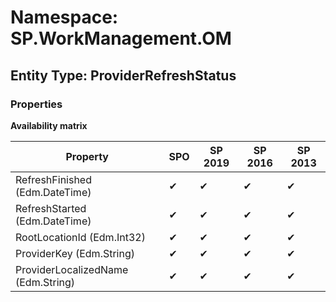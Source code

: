 # Namespace: SP.WorkManagement.OM
## Entity Type: ProviderRefreshStatus

### Properties

**Availability matrix**

Property | SPO | SP 2019 | SP 2016 | SP 2013
----------|-----|---------|---------|--------
RefreshFinished (Edm.DateTime) | ✔ | ✔ | ✔ | ✔
RefreshStarted (Edm.DateTime) | ✔ | ✔ | ✔ | ✔
RootLocationId (Edm.Int32) | ✔ | ✔ | ✔ | ✔
ProviderKey (Edm.String) | ✔ | ✔ | ✔ | ✔
ProviderLocalizedName (Edm.String) | ✔ | ✔ | ✔ | ✔


